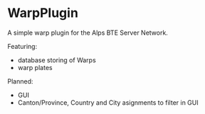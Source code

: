 # WarpPlugin
A simple warp plugin for the Alps BTE Server Network.

Featuring:
- database storing of Warps
- warp plates

Planned:
- GUI
- Canton/Province, Country and City asignments to filter in GUI
